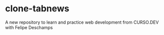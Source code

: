 # clone-tabnews

A new repository to learn and practice web development from CURSO.DEV with Felipe Deschamps
